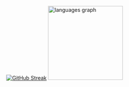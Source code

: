 [![GitHub Streak](https://streak-stats.demolab.com?user=Farrel44&theme=dark)](https://git.io/streak-stats)
<img src="https://github-readme-stats.vercel.app/api/top-langs?username=Farrel44&locale=en&hide_title=false&layout=compact&card_width=330&langs_count=5&theme=dracula&hide_border=false&order=2" height="200" alt="languages graph"  />

